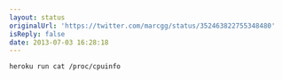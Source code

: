```yaml
---
layout: status
originalUrl: 'https://twitter.com/marcgg/status/352463822755348480'
isReply: false
date: 2013-07-03 16:28:18
---
```


`heroku run cat /proc/cpuinfo`

